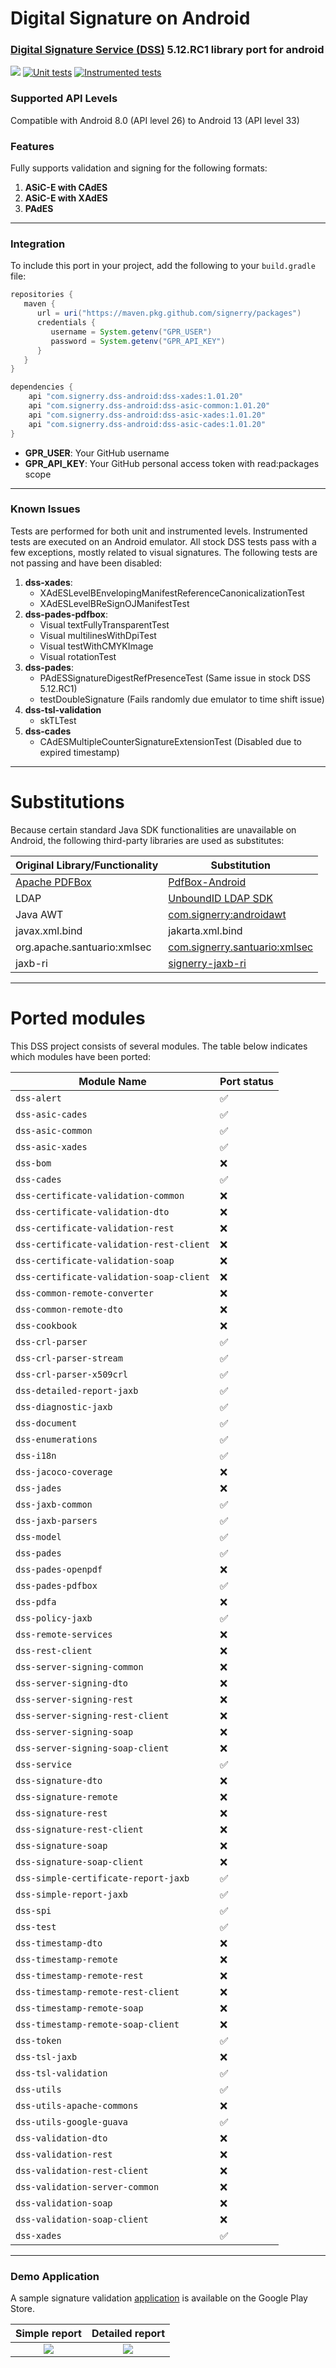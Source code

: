 # Digital Signature on Android
### [Digital Signature Service (DSS)](https://github.com/esig/dss) 5.12.RC1 library port for android

![](.readme/android-logo.png)
[![Unit tests](https://github.com/signerry/dss-android/actions/workflows/unit-ci.yml/badge.svg)](https://github.com/signerry/dss-android/actions/workflows/unit-ci.yml)
[![Instrumented tests](https://github.com/signerry/dss-android/actions/workflows/android-ci.yml/badge.svg)](https://github.com/signerry/dss-android/actions/workflows/android-ci.yml)

### Supported API Levels

Compatible with Android 8.0 (API level 26) to Android 13 (API level 33)

### Features
Fully supports validation and signing for the following formats:

1. **ASiC-E with CAdES**
2. **ASiC-E with XAdES**
3. **PAdES**

--- 

### Integration
To include this port in your project, add the following to your `build.gradle` file:

```groovy
repositories {
   maven {
      url = uri("https://maven.pkg.github.com/signerry/packages")
      credentials {
         username = System.getenv("GPR_USER")
         password = System.getenv("GPR_API_KEY")
      }
   }
}

dependencies {
    api "com.signerry.dss-android:dss-xades:1.01.20"
    api "com.signerry.dss-android:dss-asic-common:1.01.20"
    api "com.signerry.dss-android:dss-asic-xades:1.01.20"
    api "com.signerry.dss-android:dss-asic-cades:1.01.20"
}
```

* **GPR_USER**: Your GitHub username
* **GPR_API_KEY**: Your GitHub personal access token with read:packages scope

--- 

### Known Issues
Tests are performed for both unit and instrumented levels. 
Instrumented tests are executed on an Android emulator.
All stock DSS tests pass with a few exceptions, mostly related to visual signatures. The following tests are not passing
and have been disabled:

1. **dss-xades**:
   - XAdESLevelBEnvelopingManifestReferenceCanonicalizationTest 
   - XAdESLevelBReSignOJManifestTest
2. **dss-pades-pdfbox**:
    - Visual textFullyTransparentTest
    - Visual multilinesWithDpiTest
    - Visual testWithCMYKImage
    - Visual rotationTest
3. **dss-pades**:
    - PAdESSignatureDigestRefPresenceTest (Same issue in stock DSS 5.12.RC1)
    - testDoubleSignature (Fails randomly due emulator to time shift issue)
4. **dss-tsl-validation**
   - skTLTest
5. **dss-cades**
   - CAdESMultipleCounterSignatureExtensionTest (Disabled due to expired timestamp)
---

# Substitutions

Because certain standard Java SDK functionalities are unavailable on Android, the following third-party libraries are used as substitutes:

| Original Library/Functionality              | Substitution                                                                             |
|---------------------------------------------|------------------------------------------------------------------------------------------|
| [Apache PDFBox](https://pdfbox.apache.org/) | [PdfBox-Android](https://github.com/TomRoush/PdfBox-Android)                             |
| LDAP                                        | [UnboundID LDAP SDK](https://ldap.com/unboundid-ldap-sdk-for-java/)                      |
| Java AWT                                    | [com.signerry:androidawt](https://github.com/signerry/android-awt)                       |
| javax.xml.bind                              | jakarta.xml.bind                                                                         |
| org.apache.santuario:xmlsec                 | [com.signerry.santuario:xmlsec](https://github.com/signerry/santuario-xml-security-java) |
| jaxb-ri                                     | [signerry-jaxb-ri](https://github.com/signerry/jaxb-ri)                                  |
--- 

# Ported modules

This DSS project consists of several modules. The table below indicates which modules have been ported:

| Module Name                             | Port status |
|-----------------------------------------|-------------|
| `dss-alert`                             | ✅           |
| `dss-asic-cades`                        | ✅           |
| `dss-asic-common`                       | ✅           |
| `dss-asic-xades`                        | ✅           |
| `dss-bom`                               | ❌           |
| `dss-cades`                             | ✅           |
| `dss-certificate-validation-common`     | ❌           |
| `dss-certificate-validation-dto`        | ❌           |
| `dss-certificate-validation-rest`       | ❌           |
| `dss-certificate-validation-rest-client`| ❌           |
| `dss-certificate-validation-soap`       | ❌           |
| `dss-certificate-validation-soap-client`| ❌           |
| `dss-common-remote-converter`           | ❌           |
| `dss-common-remote-dto`                 | ❌           |
| `dss-cookbook`                          | ❌           |
| `dss-crl-parser`                        | ✅           |
| `dss-crl-parser-stream`                 | ✅           |
| `dss-crl-parser-x509crl`                | ✅           |
| `dss-detailed-report-jaxb`              | ✅           |
| `dss-diagnostic-jaxb`                   | ✅           |
| `dss-document`                          | ✅           |
| `dss-enumerations`                      | ✅           |
| `dss-i18n`                              | ✅           |
| `dss-jacoco-coverage`                   | ❌           |
| `dss-jades`                             | ❌           |
| `dss-jaxb-common`                       | ✅           |
| `dss-jaxb-parsers`                      | ✅           |
| `dss-model`                             | ✅           |
| `dss-pades`                             | ✅           |
| `dss-pades-openpdf`                     | ❌           |
| `dss-pades-pdfbox`                      | ✅           |
| `dss-pdfa`                              | ❌           |
| `dss-policy-jaxb`                       | ✅           |
| `dss-remote-services`                   | ❌           |
| `dss-rest-client`                       | ❌           |
| `dss-server-signing-common`             | ❌           |
| `dss-server-signing-dto`                | ❌           |
| `dss-server-signing-rest`               | ❌           |
| `dss-server-signing-rest-client`        | ❌           |
| `dss-server-signing-soap`               | ❌           |
| `dss-server-signing-soap-client`        | ❌           |
| `dss-service`                           | ✅           |
| `dss-signature-dto`                     | ❌           |
| `dss-signature-remote`                  | ❌           |
| `dss-signature-rest`                    | ❌           |
| `dss-signature-rest-client`             | ❌           |
| `dss-signature-soap`                    | ❌           |
| `dss-signature-soap-client`             | ❌           |
| `dss-simple-certificate-report-jaxb`    | ✅           |
| `dss-simple-report-jaxb`                | ✅           |
| `dss-spi`                               | ✅           |
| `dss-test`                              | ✅           |
| `dss-timestamp-dto`                     | ❌           |
| `dss-timestamp-remote`                  | ❌           |
| `dss-timestamp-remote-rest`             | ❌           |
| `dss-timestamp-remote-rest-client`      | ❌           |
| `dss-timestamp-remote-soap`             | ❌           |
| `dss-timestamp-remote-soap-client`      | ❌           |
| `dss-token`                             | ✅           |
| `dss-tsl-jaxb`                          | ❌           |
| `dss-tsl-validation`                    | ✅           |
| `dss-utils`                             | ✅           |
| `dss-utils-apache-commons`              | ❌           |
| `dss-utils-google-guava`                | ✅           |
| `dss-validation-dto`                    | ❌           |
| `dss-validation-rest`                   | ❌           |
| `dss-validation-rest-client`            | ❌           |
| `dss-validation-server-common`          | ❌           |
| `dss-validation-soap`                   | ❌           |
| `dss-validation-soap-client`            | ❌           |
| `dss-xades`                             | ✅           |


--- 

### Demo Application
A sample signature validation [application](https://play.google.com/store/apps/details?id=com.signerry.android) is available on the Google Play Store.

Simple report                    |  Detailed report
:-------------------------------:|:-------------------------:
![](.readme/app-screenshot.png)  |  ![](.readme/app-screenshot2.png)